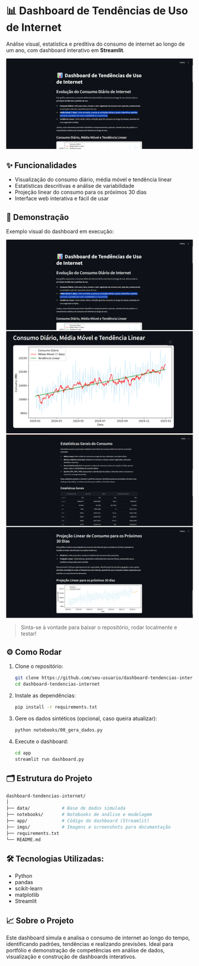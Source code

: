 # 📊 Dashboard de Tendências de Uso de Internet

Análise visual, estatística e preditiva do consumo de internet ao longo de um ano, com dashboard interativo em **Streamlit**.

![Demo do dashboard](./imgs/p1.png)

## ✨ Funcionalidades

- Visualização do consumo diário, média móvel e tendência linear
- Estatísticas descritivas e análise de variabilidade
- Projeção linear do consumo para os próximos 30 dias
- Interface web interativa e fácil de usar

## 🚀 Demonstração

Exemplo visual do dashboard em execução:

![Screenshot do Dashboard](./imgs/p1.png)
![Screenshot do Dashboard](./imgs/p2.png)
![Screenshot do Dashboard](./imgs/p3.png)
![Screenshot do Dashboard](./imgs/p4.png)

> Sinta-se à vontade para baixar o repositório, rodar localmente e testar!

## ⚙️ Como Rodar

1. Clone o repositório:
   ```bash
   git clone https://github.com/seu-usuario/dashboard-tendencias-internet.git
   cd dashboard-tendencias-internet
   ```
2. Instale as dependências:
   ```bash
   pip install -r requirements.txt
   ```
3. Gere os dados sintéticos (opcional, caso queira atualizar):
   ```bash
   python notebooks/00_gera_dados.py
   ```
4. Execute o dashboard:
   ```bash
   cd app
   streamlit run dashboard.py
   ```

## 🗂️ Estrutura do Projeto

```bash
dashboard-tendencias-internet/
│
├── data/            # Base de dados simulada
├── notebooks/       # Notebooks de análise e modelagem
├── app/             # Código do dashboard (Streamlit)
├── imgs/            # Imagens e screenshots para documentação
├── requirements.txt
└── README.md
```

## 🛠️ Tecnologias Utilizadas:
- Python
- pandas
- scikit-learn
- matplotlib
- Streamlit

## 📈 Sobre o Projeto
Este dashboard simula e analisa o consumo de internet ao longo do tempo, identificando padrões, tendências e realizando previsões. Ideal para portfólio e demonstração de competências em análise de dados, visualização e construção de dashboards interativos.
